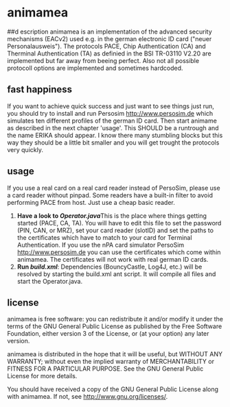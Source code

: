 # animamea

##d escription
animamea is an implementation of the advanced security mechanisms (EACv2) used e.g. in the german electronic ID card ("neuer Personalausweis"). The protocols PACE, Chip Authentication (CA) and Therminal Authentication (TA) as definied in the BSI TR-03110 V2.20 are implemented but far away from beeing perfect. Also not all possible protocoll options are implemented and sometimes hardcoded. 

## fast happiness
If you want to achieve quick success and just want to see things just run, you should try to install and run Persosim  <http://www.persosim.de> which simulates ten different profiles of the german ID card. Then start animame as described in the next chapter 'usage'. This SHOULD be a runtrough and the name ERIKA should appear. I know there many stumbling blocks but this way they should be a little bit smaller and you will get trought the protocols very quickly.

## usage
If you use a real card on a real card reader instead of PersoSim, please use a card reader without pinpad. Some readers have a built-in filter to avoid performing PACE from host. Just use a cheap basic reader.

1. <b>Have a look to <i>Operator.java</i></b>This is the place where things getting started (PACE, CA, TA). You will have to edit this file to set the password (PIN, CAN, or MRZ), set your card reader (slotID) and set the paths to the certificates which have to match to your card for Terminal Authentication. If you use the nPA card simulator PersoSim <http://www.persosim.de> you can use the certificates which come within animamea. The certificates will not work with real german ID cards. 
2. <b>Run <i>build.xml</i></b>: Dependencies (BouncyCastle, Log4J, etc.) will be resolved by starting the build.xml ant script. It will compile all files and start the Operator.java. 

## license
animamea is free software: you can redistribute it and/or modify it under the terms of the GNU General Public License as published by the Free Software Foundation, either version 3 of the License, or (at your option) any later version.

animamea is distributed in the hope that it will be useful, but WITHOUT ANY WARRANTY; without even the implied warranty of MERCHANTABILITY or FITNESS FOR A PARTICULAR PURPOSE.  See the GNU General Public License for more details.

You should have received a copy of the GNU General Public License along with animamea. If not, see <http://www.gnu.org/licenses/>.


